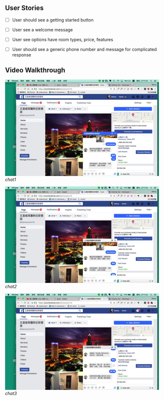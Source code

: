 ## User Stories
- [ ] User should see a getting started button
- [ ] User see a welcome message
- [ ] User see options have room types, price, features
- [ ] User should see a generic phone number and message for complicated response


## Video Walkthrough

![chat1](https://github.com/kuanhsuh/express-fbChatBot/blob/master/chat1.jpg?raw=true)
*chat1*

![chat2](https://github.com/kuanhsuh/express-fbChatBot/blob/master/chat2.jpg?raw=true)
*chat2*

![chat3](https://github.com/kuanhsuh/express-fbChatBot/blob/master/chat3.jpg?raw=true)
*chat3*
